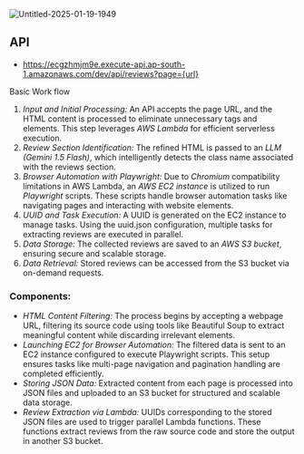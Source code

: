 ![Untitled-2025-01-19-1949](https://github.com/user-attachments/assets/187b9a4e-1cb7-4fca-a3f4-d7756ade1a7b)

## API
- https://ecgzhmjm9e.execute-api.ap-south-1.amazonaws.com/dev/api/reviews?page={url}

Basic Work
flow

1. *Input and Initial Processing:* An API accepts the page URL, and the HTML content is processed to eliminate unnecessary tags and elements. This step leverages *AWS Lambda* for efficient serverless execution.
2. *Review Section Identification:* The refined HTML is passed to an *LLM (Gemini 1.5 Flash)*, which intelligently detects the class name associated with the reviews section.
3. *Browser Automation with Playwright:* Due to *Chromium* compatibility limitations in AWS Lambda, an *AWS EC2 instance* is utilized to run *Playwright* scripts. These scripts handle browser automation tasks like navigating pages and interacting with website elements.
4. *UUID and Task Execution:* A UUID is generated on the EC2 instance to manage tasks. Using the uuid.json configuration, multiple tasks for extracting reviews are executed in parallel.
5. *Data Storage:* The collected reviews are saved to an *AWS S3 bucket*, ensuring secure and scalable storage.
6. *Data Retrieval:* Stored reviews can be accessed from the S3 bucket via on-demand requests.

### Components:

- *HTML Content Filtering:* The process begins by accepting a webpage URL, filtering its source code using tools like Beautiful Soup to extract meaningful content while discarding irrelevant elements.
- *Launching EC2 for Browser Automation:* The filtered data is sent to an EC2 instance configured to execute Playwright scripts. This setup ensures tasks like multi-page navigation and pagination handling are completed efficiently.
- *Storing JSON Data:* Extracted content from each page is processed into JSON files and uploaded to an S3 bucket for structured and scalable data storage.
- *Review Extraction via Lambda:* UUIDs corresponding to the stored JSON files are used to trigger parallel Lambda functions. These functions extract reviews from the raw source code and store the output in another S3 bucket.
